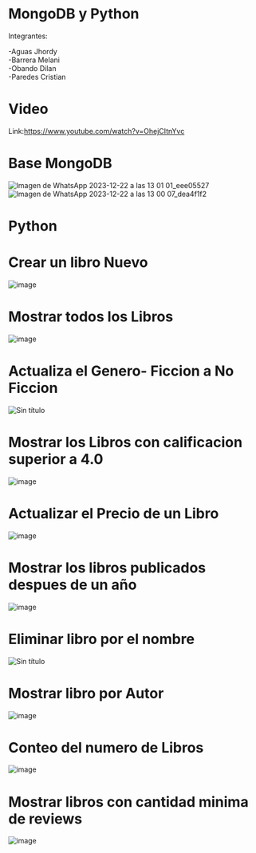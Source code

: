 # MongoDB y Python 

Integrantes: 

  -Aguas Jhordy                                                                                                                                                   
  -Barrera Melani                                                                                                                                                 
  -Obando Dilan                                                                                                                                                   
  -Paredes Cristian

   # Video 

   Link:https://www.youtube.com/watch?v=OhejCItnYvc

   
  # Base MongoDB
  
![Imagen de WhatsApp 2023-12-22 a las 13 01 01_eee05527](https://github.com/Cristiann-Paredes/MongoDB-y-Python/assets/117744113/6b4f8ad4-f093-4e50-97ba-f2a7d5665ad7)
![Imagen de WhatsApp 2023-12-22 a las 13 00 07_dea4f1f2](https://github.com/Cristiann-Paredes/MongoDB-y-Python/assets/117744113/eab3a75c-fdcf-40a2-a3ae-c38f95bcb381)

 # Python

 
 # Crear un libro Nuevo
 
  ![image](https://github.com/Cristiann-Paredes/MongoDB-y-Python/assets/117744113/2b4af71c-7e27-46bd-9901-856767b0e464)

 # Mostrar todos los Libros

 ![image](https://github.com/Cristiann-Paredes/MongoDB-y-Python/assets/117744113/807f4a9c-52bc-4820-81e4-ed7e0b044f95)

 # Actualiza el Genero- Ficcion a No Ficcion
 
 ![Sin título](https://github.com/Cristiann-Paredes/MongoDB-y-Python/assets/117744113/aeec6253-d272-46fa-8b10-1e44a8b8ade8)
 
 # Mostrar los Libros con calificacion superior a 4.0

![image](https://github.com/Cristiann-Paredes/MongoDB-y-Python/assets/117744113/1fe75620-791e-40f8-be8f-81450b5aba16)

# Actualizar el Precio de un Libro

![image](https://github.com/Cristiann-Paredes/MongoDB-y-Python/assets/117744113/f467e8d6-5949-42f0-9edc-ff09a58a8545)

# Mostrar los libros publicados despues de un año

![image](https://github.com/Cristiann-Paredes/MongoDB-y-Python/assets/117744113/f02eccd6-011f-44c0-bd1c-cadf4a8247a6)

# Eliminar libro por el nombre

![Sin título](https://github.com/Cristiann-Paredes/MongoDB-y-Python/assets/117744113/250b803e-5a7c-427f-bd50-2912354d7b12)

# Mostrar libro por Autor

![image](https://github.com/Cristiann-Paredes/MongoDB-y-Python/assets/117744113/3b7ef338-4ffb-4a6c-b1a6-197d0bf5f438)

# Conteo del numero de Libros

![image](https://github.com/Cristiann-Paredes/MongoDB-y-Python/assets/117744113/1f3e5f15-15ba-463b-ae0e-199fe74e50b7)

# Mostrar libros con cantidad minima de reviews

![image](https://github.com/Cristiann-Paredes/MongoDB-y-Python/assets/117744113/74f09f75-f7d1-484c-9d42-daa1bb35f177)






